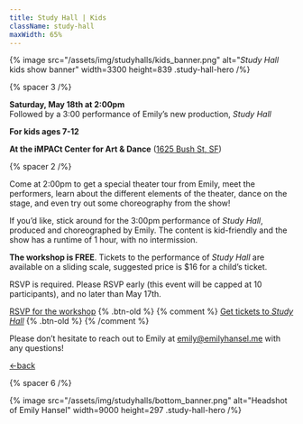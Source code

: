 ```yaml
---
title: Study Hall | Kids
className: study-hall
maxWidth: 65%
---
```


{% image
   src="/assets/img/studyhalls/kids_banner.png"
   alt="_Study Hall_ kids show banner"
   width=3300
   height=839
   .study-hall-hero /%}

{% spacer 3 /%}

**Saturday, May 18th at 2:00pm**  
Followed by a 3:00 performance of Emily’s new production, _Study Hall_

**For kids ages 7-12**

**At the iMPACt Center for Art & Dance** ([1625 Bush St, SF](https://maps.app.goo.gl/Ljfa6bGUendWo9vU7))

{% spacer 2 /%}

Come at 2:00pm to get a special theater tour from Emily, meet the performers, learn about the different elements of the theater, dance on the stage, and even try out some choreography from the show!

If you’d like, stick around for the 3:00pm performance of _Study Hall_, produced and choreographed by Emily. The content is kid-friendly and the show has a runtime of 1 hour, with no intermission.

**The workshop is FREE**. Tickets to the performance of _Study Hall_ are available on a sliding scale, suggested price is $16 for a child’s ticket.

RSVP is required. Please RSVP early (this event will be capped at 10 participants), and no later than May 17th.

[RSVP for the workshop](https://docs.google.com/forms/d/e/1FAIpQLScipnf53VnrKaew-YbCrrSvP5iO3gdJQtubnSFlLy_4WU6Prg/viewform?usp=sf_link) {% .btn-old %}
{% comment %}
[Get tickets to _Study Hall_](TODO:) {% .btn-old %}
{% /comment %}

Please don’t hesitate to reach out to Emily at [emily@emilyhansel.me](mailto:emily@emilyhansel.me) with any questions!

[←back](/studyhall)

{% spacer 6 /%}

{% image src="/assets/img/studyhalls/bottom_banner.png" alt="Headshot of Emily Hansel" width=9000 height=297 .study-hall-hero /%}
